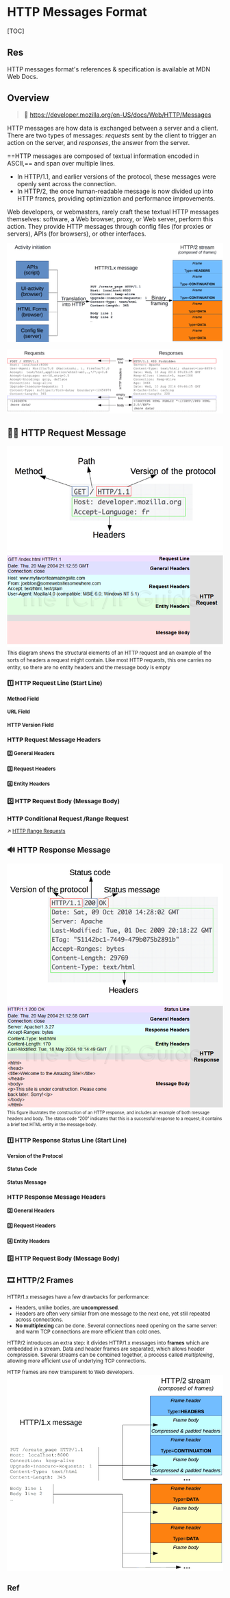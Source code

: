 # HTTP Messages Format

[TOC]



## Res
HTTP messages format's references & specification is available at MDN Web Docs.



## Overview
> 🔗 https://developer.mozilla.org/en-US/docs/Web/HTTP/Messages

HTTP messages are how data is exchanged between a server and a client. There are two types of messages: _requests_ sent by the client to trigger an action on the server, and _responses_, the answer from the server.

==HTTP messages are composed of textual information encoded in ASCII,== and span over multiple lines. 
- In HTTP/1.1, and earlier versions of the protocol, these messages were openly sent across the connection. 
- In HTTP/2, the once human-readable message is now divided up into HTTP frames, providing optimization and performance improvements.

Web developers, or webmasters, rarely craft these textual HTTP messages themselves: software, a Web browser, proxy, or Web server, perform this action. They provide HTTP messages through config files (for proxies or servers), APIs (for browsers), or other interfaces.


![](../../../../../../../../Assets/Pics/Pasted%20image%2020230319141809.png)

![](../../../../../../../../Assets/Pics/Pasted%20image%2020230319141942.png)



## 🙋‍♀️ HTTP Request Message
![](../../../../../../../../Assets/Pics/Pasted%20image%2020230319140024.png)
![](../../../../../../../../Assets/Pics/Pasted%20image%2020230319135903.png)
<small>This diagram shows the structural elements of an HTTP request and an example of the sorts of headers a request might contain. Like most HTTP requests, this one carries no entity, so there are no entity headers and the message body is empty</samll>


### 1️⃣ HTTP Request Line (Start Line)
#### Method Field


#### URL Field


#### HTTP Version Field


### HTTP Request Message Headers 
#### 2️⃣ General Headers


#### 3️⃣ Request Headers


#### 4️⃣ Entity Headers


### 5️⃣ HTTP Request Body (Message Body)


### HTTP Conditional Request /Range Request
↗ [HTTP Range Requests](../HTTP%20Advanced%20Controls/HTTP%20Range%20Requests.md)



## 🔊 HTTP Response Message
![](../../../../../../../../Assets/Pics/Pasted%20image%2020230319140035.png)
![](../../../../../../../../Assets/Pics/Pasted%20image%2020230319135927.png)
<small>This figure illustrates the construction of an HTTP response, and includes an example of both message headers and body. The status code “200” indicates that this is a successful response to a request; it contains a brief text HTML entity in the message body.</small>


### 1️⃣ HTTP Response Status Line (Start Line)
#### Version of the Protocol

#### Status Code

#### Status Message

### HTTP Response Message Headers

#### 2️⃣ General Headers

#### 3️⃣ Request Headers

#### 4️⃣ Entity Headers


### 5️⃣ HTTP Request Body (Message Body)



## 🎞️ HTTP/2 Frames
HTTP/1.x messages have a few drawbacks for performance:
- Headers, unlike bodies, are **uncompressed**.
- Headers are often very similar from one message to the next one, yet still repeated across connections.
- **No multiplexing** can be done. Several connections need opening on the same server: and warm TCP connections are more efficient than cold ones.

HTTP/2 introduces an extra step: it divides HTTP/1.x messages into **frames** which are embedded in a stream. Data and header frames are separated, which allows header compression. Several streams can be combined together, a process called _multiplexing_, allowing more efficient use of underlying TCP connections.

HTTP frames are now transparent to Web developers.
![](../../../../../../../../Assets/Pics/Pasted%20image%2020230319142247.png)



## Ref
[MDC Docs /HTTP /Messages]: https://developer.mozilla.org/en-US/docs/Web/HTTP/Messages

